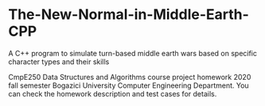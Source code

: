 # The-New-Normal-in-Middle-Earth-CPP
 A C++ program to simulate turn-based middle earth wars based on specific character types and their skills
 
 CmpE250 Data Structures and Algorithms course project homework 2020 fall semester Bogazici University Computer Engineering Department. 
 You can check the homework description and test cases for details.
